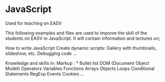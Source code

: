 # JavaScript
Used for teaching on EASV

This following examples and files are used to improve the skill of the students on EASV in JavaScript.
It will contain information and lectures on;

How to write JavaScript
Create dynamic scripts: Gallery with thumbnails, slideshow, etc.
Debugging code
...


Knowledge and skills in:
Markup : * Bullet list
DOM (Document Object Model)
Operators
Variables
Functions
Arrays
Objects
Loops
Conditional Statements
RegExp
Events
Cookies
...
